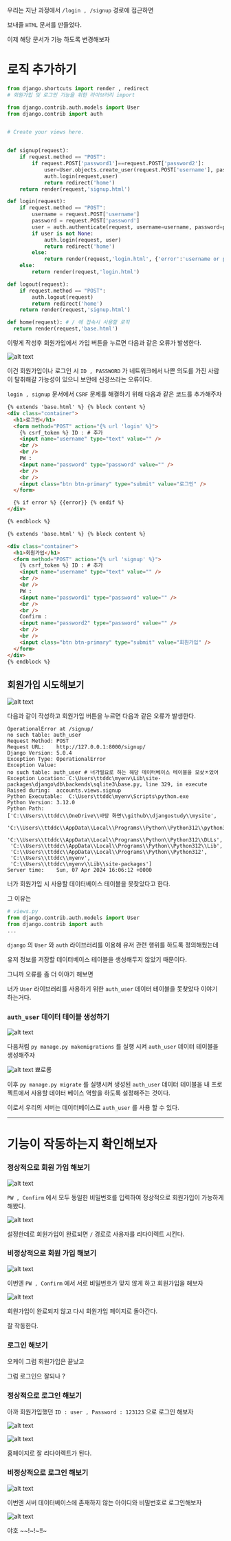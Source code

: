 우리는 지난 과정에서 `/login , /signup` 경로에 접근하면

보내줄 `HTML` 문서를 만들었다.

이제 해당 문서가 기능 하도록 변경해보자

# 로직 추가하기

```python
from django.shortcuts import render , redirect
# 회원가입 및 로그인 기능을 위한 라이브러리 import

from django.contrib.auth.models import User
from django.contrib import auth


# Create your views here.


def signup(request):
    if request.method == "POST":
        if request.POST['password1']==request.POST['password2']:
            user=User.objects.create_user(request.POST['username'], password=request.POST['password1'])
            auth.login(request,user)
            return redirect('home')
    return render(request,'signup.html')

def login(request):
    if request.method == "POST":
        username = request.POST['username']
        password = request.POST['password']
        user = auth.authenticate(request, username=username, password=password)
        if user is not None:
            auth.login(request, user)
            return redirect('home')
        else:
            return render(request,'login.html', {'error':'username or password is incorrect'})
    else:
        return render(request,'login.html')

def logout(request):
    if request.method == "POST":
        auth.logout(request)
        return redirect('home')
    return render(request,'signup.html')

def home(request): # / 에 접속시 사용할 로직
  return render(request,'base.html')
```

이렇게 작성후 회원가입에서 가입 버튼을 누르면 다음과 같은 오류가 발생한다.

![alt text](image.png)

이건 회원가입이나 로그인 시 `ID , PASSWORD` 가 네트워크에서 나쁜 의도를 가진 사람이 탈취해갈 가능성이 있으니 보안에 신경쓰라는 오류이다.

`login , signup` 문서에서 `CSRF` 문제를 해결하기 위해 다음과 같은 코드를 추가해주자

```html
{% extends 'base.html' %} {% block content %}
<div class="container">
  <h1>로그인</h1>
  <form method="POST" action="{% url 'login' %}">
    {% csrf_token %} ID : # 추가
    <input name="username" type="text" value="" />
    <br />
    <br />
    PW :
    <input name="password" type="password" value="" />
    <br />
    <br />
    <input class="btn btn-primary" type="submit" value="로그인" />
  </form>

  {% if error %} {{error}} {% endif %}
</div>

{% endblock %}
```

```html
{% extends 'base.html' %} {% block content %}

<div class="container">
  <h1>회원가입</h1>
  <form method="POST" action="{% url 'signup' %}">
    {% csrf_token %} ID : # 추가
    <input name="username" type="text" value="" />
    <br />
    <br />
    PW :
    <input name="password1" type="password" value="" />
    <br />
    <br />
    Confirm :
    <input name="password2" type="password" value="" />
    <br />
    <br />
    <input class="btn btn-primary" type="submit" value="회원가입" />
  </form>
</div>
{% endblock %}
```

## 회원가입 시도해보기

![alt text](image-1.png)

다음과 같이 작성하고 회원가입 버튼을 누르면 다음과 같은 오류가 발생한다.

```
OperationalError at /signup/
no such table: auth_user
Request Method:	POST
Request URL:	http://127.0.0.1:8000/signup/
Django Version:	5.0.4
Exception Type:	OperationalError
Exception Value:
no such table: auth_user # 너가필요로 하는 해당 데이터베이스 테이블을 모샃ㅈ았어
Exception Location:	C:\Users\ttddc\myenv\Lib\site-packages\django\db\backends\sqlite3\base.py, line 329, in execute
Raised during:	accounts.views.signup
Python Executable:	C:\Users\ttddc\myenv\Scripts\python.exe
Python Version:	3.12.0
Python Path:
['C:\\Users\\ttddc\\OneDrive\\바탕 화면\\github\\djangostudy\\mysite',
 'C:\\Users\\ttddc\\AppData\\Local\\Programs\\Python\\Python312\\python312.zip',
 'C:\\Users\\ttddc\\AppData\\Local\\Programs\\Python\\Python312\\DLLs',
 'C:\\Users\\ttddc\\AppData\\Local\\Programs\\Python\\Python312\\Lib',
 'C:\\Users\\ttddc\\AppData\\Local\\Programs\\Python\\Python312',
 'C:\\Users\\ttddc\\myenv',
 'C:\\Users\\ttddc\\myenv\\Lib\\site-packages']
Server time:	Sun, 07 Apr 2024 16:06:12 +0000
```

너가 회원가입 시 사용할 데이터베이스 테이블을 못찾았다고 한다.

그 이유는

```python
# views.py
from django.contrib.auth.models import User
from django.contrib import auth
...
```

`django` 의 `User` 와 `auth` 라이브러리를 이용해 유저 관련 행위를 하도록 정의해뒀는데

유저 정보를 저장할 데이터베이스 테이블을 생성해두지 않았기 때문이다.

그니까 오류를 좀 더 이야기 해보면

너가 `User` 라이브러리를 사용하기 위한 `auth_user` 데이터 테이블을 못찾았다 이야기 하는거다.

### `auth_user` 데이터 테이블 생성하기

![alt text](image-2.png)

다음처럼 `py manage.py makemigrations` 를 실행 시켜 `auth_user` 데이터 테이블을 생성해주자

![alt text](image-3.png)
뾰로롱

이후 `py manage.py migrate` 를 실행시켜 생성된 `auth_user` 데이터 테이블을 내 프로젝트에서 사용할 데이터 베이스 역할을 하도록 설정해주는 것이다.

이로서 우리의 서버는 데이터베이스로 `auth_user` 를 사용 할 수 있다.

---

# 기능이 작동하는지 확인해보자

### 정상적으로 회원 가입 해보기

![alt text](image-4.png)

`PW , Confirm` 에서 모두 동일한 비밀번호를 입력하여 정상적으로 회원가입이 가능하게 해봤다.

![alt text](image-5.png)

설정한데로 회원가입이 완료되면 `/` 경로로 사용자를 리다이렉트 시킨다.

### 비정상적으로 회원 가입 해보기

![alt text](image-6.png)

이번엔 `PW , Confirm` 에서 서로 비밀번호가 맞지 않게 하고 회원가입을 해보자

![alt text](image-7.png)

회원가입이 완료되지 않고 다시 회원가입 페이지로 돌아간다.

잘 작동한다.

### 로그인 해보기

오케이 그럼 회원가입은 끝났고

그럼 로그인으 잘되나 ?

### 정상적으로 로그인 해보기

아까 회원가입했던 `ID : user , Password : 123123` 으로 로그인 해보자

![alt text](image-8.png)

![alt text](image-9.png)

홈페이지로 잘 리다이렉트가 된다.

### 비정상적으로 로그인 해보기

![alt text](image-10.png)

이번엔 서버 데이터베이스에 존재하지 않는 아이디와 비밀번호로 로그인해보자

![alt text](image-11.png)

야호 ~~!~!~!!~
